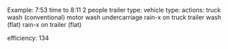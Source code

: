 Example: 
 7:53 time to 8:11
 2 people
 trailer type: 
 vehicle type:
 actions:
     truck wash (conventional)
     motor wash
     undercarriage
     rain-x on truck
     trailer wash (flat)
     rain-x on trailer (flat)
 
  efficiency: 134


  
